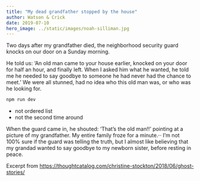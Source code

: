 ```yaml
---
title: "My dead grandfather stopped by the house"
author: Watson & Crick
date: 2019-07-10
hero_image: ../static/images/noah-silliman.jpg
---
```


Two days after my grandfather died, the neighborhood security guard knocks on our door on a Sunday morning.

He told us: ‘An old man came to your house earlier, knocked on your door for half an hour, and finally left.
When I asked him what he wanted, he told me he needed to say goodbye to someone he had never had the chance to meet.’ We were all stunned, had no idea who this old man was, or who was he looking for.

```js
npm run dev
```

- not ordered list
- not the second time around

When the guard came in, he shouted: ‘That’s the old man!!’ pointing at a picture of my grandfather. My entire family froze for a minute.⋅⋅
I’m not 100% sure if the guard was telling the truth, but I almost like believing that my grandad wanted to say goodbye to my newborn sister, before resting in peace.

Excerpt from https://thoughtcatalog.com/christine-stockton/2018/06/ghost-stories/
